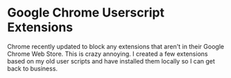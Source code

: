 # Google Chrome Userscript Extensions

Chrome recently updated to block any extensions that aren't in their Google Chrome Web Store. This is crazy annoying. I created a few extensions based on my old user scripts and have installed them locally so I can get back to business.